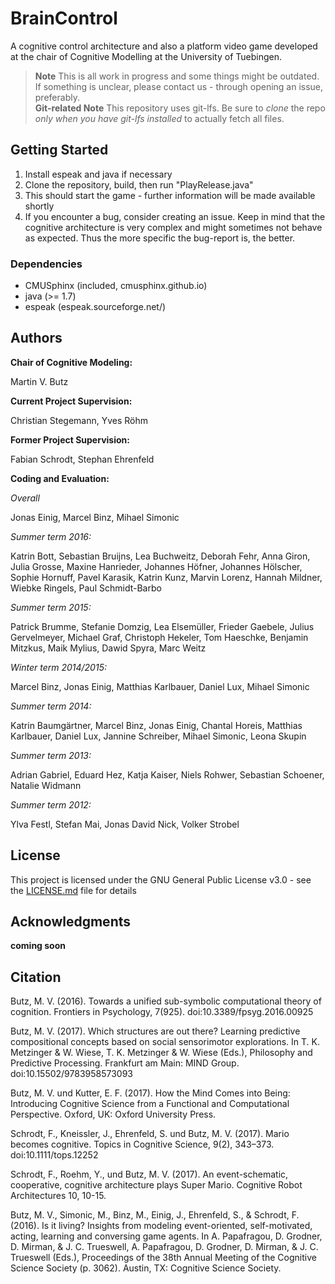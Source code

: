 # BrainControl

A cognitive control architecture and also a platform video game developed at the chair of Cognitive Modelling at the University of Tuebingen.

> **Note** This is all work in progress and some things might be outdated. If something is unclear, please contact us - through opening an issue, preferably.  
> **Git-related Note** This repository uses git-lfs. Be sure to _clone_ the repo _only when you have git-lfs installed_ to actually fetch all files.

## Getting Started

1. Install espeak and java if necessary  
2. Clone the repository, build, then run "PlayRelease.java"  
3. This should start the game - further information will be made available shortly  
4. If you encounter a bug, consider creating an issue. Keep in mind that the cognitive architecture is very complex and might sometimes not behave as expected. Thus the more specific the bug-report is, the better.

### Dependencies

* CMUSphinx (included, cmusphinx.github.io)  
* java (>= 1.7)  
* espeak (espeak.sourceforge.net/)  

## Authors

**Chair of Cognitive Modeling:**

Martin V. Butz

**Current Project Supervision:**

Christian Stegemann,
Yves Röhm

**Former Project Supervision:**

Fabian Schrodt,
Stephan Ehrenfeld

**Coding and Evaluation:**

*Overall*

Jonas Einig,
Marcel Binz,
Mihael Simonic

*Summer term 2016:*

Katrin Bott,
Sebastian Bruijns,
Lea Buchweitz,
Deborah Fehr,
Anna Giron,
Julia Grosse,
Maxine Hanrieder,
Johannes Höfner,
Johannes Hölscher,
Sophie Hornuff,
Pavel Karasik,
Katrin Kunz,
Marvin Lorenz,
Hannah Mildner,
Wiebke Ringels,
Paul Schmidt-Barbo

*Summer term 2015:*

Patrick Brumme,
Stefanie Domzig,
Lea Elsemüller,
Frieder Gaebele,
Julius Gervelmeyer,
Michael Graf,
Christoph Hekeler,
Tom Haeschke,
Benjamin Mitzkus,
Maik Mylius,
Dawid Spyra,
Marc Weitz

*Winter term 2014/2015:*

Marcel Binz,
Jonas Einig,
Matthias Karlbauer,
Daniel Lux,
Mihael Simonic

*Summer term 2014:*

Katrin Baumgärtner,
Marcel Binz,
Jonas Einig,
Chantal Horeis,
Matthias Karlbauer,
Daniel Lux,
Jannine Schreiber,
Mihael Simonic,
Leona Skupin

*Summer term 2013:*

Adrian Gabriel,
Eduard Hez,
Katja Kaiser,
Niels Rohwer,
Sebastian Schoener,
Natalie Widmann

*Summer term 2012:*

Ylva Festl,
Stefan Mai,
Jonas David Nick,
Volker Strobel



## License

This project is licensed under the GNU General Public License v3.0 - see the [LICENSE.md](LICENSE.md) file for details

## Acknowledgments

**coming soon**

## Citation

Butz, M. V. (2016). Towards a unified sub-symbolic computational theory of cognition. Frontiers in Psychology, 7(925). doi:10.3389/fpsyg.2016.00925 
 
Butz, M. V. (2017). Which structures are out there? Learning predictive compositional concepts based on social sensorimotor explorations. In T. K. Metzinger & W. Wiese, T. K. Metzinger & W. Wiese (Eds.), Philosophy and Predictive Processing. Frankfurt am Main: MIND Group. doi:10.15502/9783958573093

Butz, M. V. und Kutter, E. F. (2017). How the Mind Comes into Being: Introducing Cognitive Science from a Functional and Computational Perspective. Oxford, UK: Oxford University Press.

Schrodt, F., Kneissler, J., Ehrenfeld, S. und Butz, M. V. (2017). Mario becomes cognitive. Topics in Cognitive Science, 9(2), 343–373. doi:10.1111/tops.12252 

Schrodt, F., Roehm, Y., und Butz, M. V. (2017). An event-schematic, cooperative, cognitive architecture plays Super Mario. Cognitive Robot Architectures 10, 10-15.

Butz, M. V., Simonic, M., Binz, M., Einig, J., Ehrenfeld, S., & Schrodt, F. (2016). Is it living? Insights from modeling event-oriented, self-motivated, acting, learning and conversing game agents. In A. Papafragou, D. Grodner, D. Mirman, & J. C. Trueswell, A. Papafragou, D. Grodner, D. Mirman, & J. C. Trueswell (Eds.), Proceedings of the 38th Annual Meeting of the Cognitive Science Society (p. 3062). Austin, TX: Cognitive Science Society.
